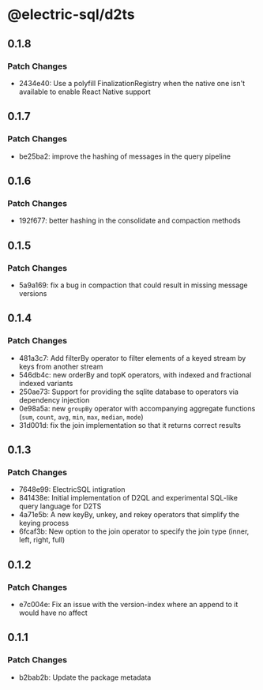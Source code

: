 # @electric-sql/d2ts

## 0.1.8

### Patch Changes

- 2434e40: Use a polyfill FinalizationRegistry when the native one isn't available to enable React Native support

## 0.1.7

### Patch Changes

- be25ba2: improve the hashing of messages in the query pipeline

## 0.1.6

### Patch Changes

- 192f677: better hashing in the consolidate and compaction methods

## 0.1.5

### Patch Changes

- 5a9a169: fix a bug in compaction that could result in missing message versions

## 0.1.4

### Patch Changes

- 481a3c7: Add filterBy operator to filter elements of a keyed stream by keys from another stream
- 546db4c: new orderBy and topK operators, with indexed and fractional indexed variants
- 250ae73: Support for providing the sqlite database to operators via dependency injection
- 0e98a5a: new `groupBy` operator with accompanying aggregate functions (`sum`, `count`, `avg`, `min`, `max`, `median`, `mode`)
- 31d001d: fix the join implementation so that it returns correct results

## 0.1.3

### Patch Changes

- 7648e99: ElectricSQL intigration
- 841438e: Initial implementation of D2QL and experimental SQL-like query language for D2TS
- 4a71e5b: A new keyBy, unkey, and rekey operators that simplify the keying process
- 6fcaf3b: New option to the join operator to specify the join type (inner, left, right, full)

## 0.1.2

### Patch Changes

- e7c004e: Fix an issue with the version-index where an append to it would have no affect

## 0.1.1

### Patch Changes

- b2bab2b: Update the package metadata
